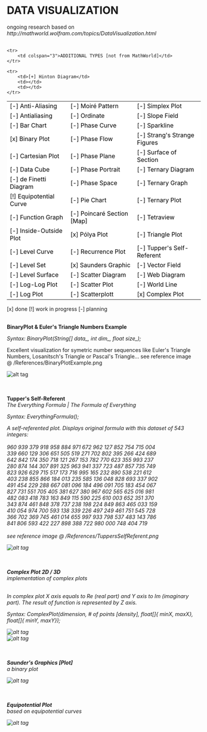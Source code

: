 <h1>DATA VISUALIZATION</h1>
ongoing research based on 
<i>http://mathworld.wolfram.com/topics/DataVisualization.html</i><br><br>

<table border="0" style="background-color:#FFFFFF;border-collapse:collapse;border:0px solid #FFCC00;color:#000000;width:520" cellpadding="0" cellspacing="0">
	<tr>
		<td>[-] Anti-Aliasing</td>
		<td>[-] Moiré Pattern</td>
		<td>[-] Simplex Plot</td>
	</tr>
	<tr>
		<td>[-] Antialiasing</td>
		<td>[-] Ordinate</td>
		<td>[-] Slope Field</td>
	</tr>
	<tr>
		<td>[-] Bar Chart</td>
		<td>[-] Phase Curve</td>
		<td>[-] Sparkline</td>
	</tr>
	<tr>
		<td>[x] Binary Plot</td>
		<td>[-] Phase Flow</td>
		<td>[-] Strang's Strange Figures</td>
	</tr>
	<tr>
		<td>[-] Cartesian Plot</td>
		<td>[-] Phase Plane</td>
		<td>[-] Surface of Section</td>
	</tr>
	<tr>
		<td>[-] Data Cube</td>
		<td>[-] Phase Portrait</td>
		<td>[-] Ternary Diagram</td>
	</tr>
	<tr>
		<td>[-] de Finetti Diagram</td>
		<td>[-] Phase Space</td>
		<td>[-] Ternary Graph</td>
	</tr>
	<tr>
		<td>[!] Equipotential Curve</td>
		<td>[-] Pie Chart</td>
		<td>[-] Ternary Plot</td>
	</tr>
	<tr>
		<td>[-] Function Graph</td>
		<td>[-] Poincaré Section [Map]</td>
		<td>[-] Tetraview</td>
	</tr>
	<tr>
		<td>[-] Inside-Outside Plot</td>
		<td>[x] Pólya Plot</td>
		<td>[-] Triangle Plot</td>
	</tr>
	<tr>
		<td>[-] Level Curve</td>
		<td>[-] Recurrence Plot</td>
		<td>[-] Tupper's Self-Referent</td>
	</tr>
	<tr>
		<td>[-] Level Set</td>
		<td>[x] Saunders Graphic</td>
		<td>[-] Vector Field</td>
	</tr>
	<tr>
		<td>[-] Level Surface</td>
		<td>[-] Scatter Diagram</td>
		<td>[-] Web Diagram</td>
	</tr>
	<tr>
		<td>[-] Log-Log Plot</td>
		<td>[-] Scatter Plot</td>
		<td>[-] World Line</td>
	</tr>
	<tr>
		<td>[-] Log Plot</td>
		<td>[-] Scatterplott</td>
		<td>[x] Complex Plot</td>
	</tr>
	
	<tr>
		<td colspan="3">ADDITIONAL TYPES [not from MathWorld]</td>
	</tr>
	
	<tr>
		<td>[+] Hinton Diagram</td>
		<td></td>
		<td></td>
	</tr>
	
</table>


 [x] done [!] work in progress [-] planning


<br>
<b>BinaryPlot & Euler's Triangle Numbers Example</b>

<i>Syntax: BinaryPlot(String[] data_, int dim_, float size_);</i>

Excellent visualization for symetric number sequences like Euler's Triangle Numbers, Losanitsch's Triangle or Pascal's Triangle...
see reference image @ /References/BinaryPlotExample.png

![alt tag](https://raw.githubusercontent.com/vkuchinov/dataVisualization/master/DataVisualizations/References/BinaryPlotExample.png)<br><br>

<br>
<b>Tupper's Self-Referent</b><br>
<i>The Everything Formula | The Formula of Everything<i>

<i>Syntax: EverythingFormula();</i>

A self-referented plot. Displays original formula with this dataset of 543 integers:
<br><br><i>
960 939 379 918 958 884 971 672 962 127 852 754 715 004<br>
339 660 129 306 651 505 519 271 702 802 395 266 424 689<br> 
642 842 174 350 718 121 267 153 782 770 623 355 993 237<br> 
280 874 144 307 891 325 963 941 337 723 487 857 735 749<br> 
823 926 629 715 517 173 716 995 165 232 890 538 221 612<br> 
403 238 855 866 184 013 235 585 136 048 828 693 337 902<br> 
491 454 229 288 667 081 096 184 496 091 705 183 454 067<br> 
827 731 551 705 405 381 627 380 967 602 565 625 016 981<br> 
482 083 418 783 163 849 115 590 225 610 003 652 351 370<br> 
343 874 461 848 378 737 238 198 224 849 863 465 033 159<br> 
410 054 974 700 593 138 339 226 497 249 461 751 545 728<br> 
366 702 369 745 461 014 655 997 933 798 537 483 143 786<br> 
841 806 593 422 227 898 388 722 980 000 748 404 719<br></i>
<br>
see reference image @ /References/TuppersSelfReferent.png

![alt tag](https://raw.githubusercontent.com/vkuchinov/dataVisualization/master/DataVisualizations/References/TuppersSelfReferent.png)<br><br>

<br>
<b>Complex Plot 2D / 3D</b><br>
<i>implementation of complex plots<i>

<br>In complex plot X axis equals to Re (real part) and Y axis to Im (imaginary part).
The result of function is represented by Z axis.<br>
 
<i>Syntax: ComplexPlot(dimension, # of points [density], float[]{ minX, maxX},  float[]{ minY, maxY});</i>

![alt tag](https://raw.githubusercontent.com/vkuchinov/dataVisualization/master/DataVisualizations/ComplexPlane2D/screenshot.png)<br>
![alt tag](https://raw.githubusercontent.com/vkuchinov/dataVisualization/master/DataVisualizations/ComplexPlane3D/screenshot.png)<br><br>

<br>
<b>Saunder's Graphics [Plot]</b><br>
<i>a binary plot<i>

![alt tag](https://raw.githubusercontent.com/vkuchinov/dataVisualization/master/DataVisualizations/SaundersGraphics/screenshot.png)<br><br>

<br>
<b>Equipotential Plot</b><br>
<i>based on equipotential curves<i>

![alt tag](https://raw.githubusercontent.com/vkuchinov/dataVisualization/master/DataVisualizations/EquipotentialPlots/screenshot.png)<br><br>
